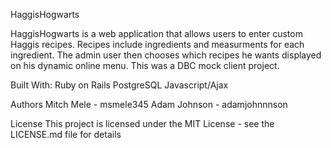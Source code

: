 HaggisHogwarts



HaggisHogwarts is a web application that allows users to enter custom Haggis recipes. Recipes include ingredients and measurments for each ingredient. The admin user then chooses which recipes he wants displayed on his dynamic online menu. This was a DBC mock client project. 



Built With:
Ruby on Rails 
PostgreSQL
Javascript/Ajax



Authors
Mitch Mele - msmele345
Adam Johnson - adamjohnnnson



License
This project is licensed under the MIT License - see the LICENSE.md file for details

